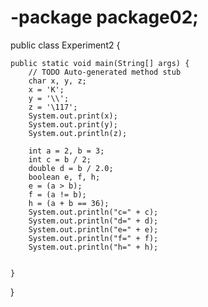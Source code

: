 # -package package02;

public class Experiment2 {

	public static void main(String[] args) {
		// TODO Auto-generated method stub
		char x, y, z;
		x = 'K';
		y = '\\';
		z = '\117';
		System.out.print(x);
		System.out.print(y);
		System.out.println(z);

		int a = 2, b = 3;
		int c = b / 2;
		double d = b / 2.0;
		boolean e, f, h;
		e = (a > b);
		f = (a != b);
		h = (a + b == 36);
		System.out.println("c=" + c);
		System.out.println("d=" + d);
		System.out.println("e=" + e);
		System.out.println("f=" + f);
		System.out.println("h=" + h);


	}

}
